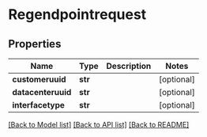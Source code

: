 # Regendpointrequest

## Properties
Name | Type | Description | Notes
------------ | ------------- | ------------- | -------------
**customeruuid** | **str** |  | [optional] 
**datacenteruuid** | **str** |  | [optional] 
**interfacetype** | **str** |  | [optional] 

[[Back to Model list]](../README.md#documentation-for-models) [[Back to API list]](../README.md#documentation-for-api-endpoints) [[Back to README]](../README.md)


